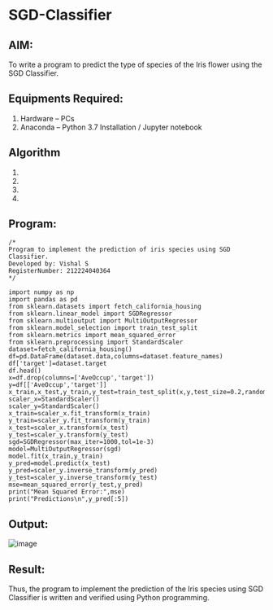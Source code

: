 # SGD-Classifier
## AIM:
To write a program to predict the type of species of the Iris flower using the SGD Classifier.

## Equipments Required:
1. Hardware – PCs
2. Anaconda – Python 3.7 Installation / Jupyter notebook

## Algorithm
1. 
2. 
3. 
4. 

## Program:
```
/*
Program to implement the prediction of iris species using SGD Classifier.
Developed by: Vishal S
RegisterNumber: 212224040364  
*/

import numpy as np
import pandas as pd
from sklearn.datasets import fetch_california_housing
from sklearn.linear_model import SGDRegressor
from sklearn.multioutput import MultiOutputRegressor
from sklearn.model_selection import train_test_split
from sklearn.metrics import mean_squared_error
from sklearn.preprocessing import StandardScaler
dataset=fetch_california_housing()
df=pd.DataFrame(dataset.data,columns=dataset.feature_names)
df['target']=dataset.target
df.head()
x=df.drop(columns=['AveOccup','target'])
y=df[['AveOccup','target']]
x_train,x_test,y_train,y_test=train_test_split(x,y,test_size=0.2,random_state=42)
scaler_x=StandardScaler()
scaler_y=StandardScaler()
x_train=scaler_x.fit_transform(x_train)
y_train=scaler_y.fit_transform(y_train)
x_test=scaler_x.transform(x_test)
y_test=scaler_y.transform(y_test)
sgd=SGDRegressor(max_iter=1000,tol=1e-3)
model=MultiOutputRegressor(sgd)
model.fit(x_train,y_train)
y_pred=model.predict(x_test)
y_pred=scaler_y.inverse_transform(y_pred)
y_test=scaler_y.inverse_transform(y_test)
mse=mean_squared_error(y_test,y_pred)
print("Mean Squared Error:",mse)
print("Predictions\n",y_pred[:5])
```
## Output:
![image](https://github.com/user-attachments/assets/74c1e3d9-27f1-4d6d-9df7-7f8ecd0b1b1c)

## Result:
Thus, the program to implement the prediction of the Iris species using SGD Classifier is written and verified using Python programming.

